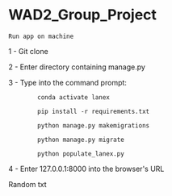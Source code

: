 # WAD2_Group_Project


	Run app on machine
	
1 - Git clone

2 - Enter directory containing manage.py

3 - Type into the command prompt:       

			conda activate lanex
			
	        pip install -r requirements.txt
			
	        python manage.py makemigrations
			
	        python manage.py migrate
			
	        python populate_lanex.py
			
4 - Enter 127.0.0.1:8000  into the browser's URL

Random txt